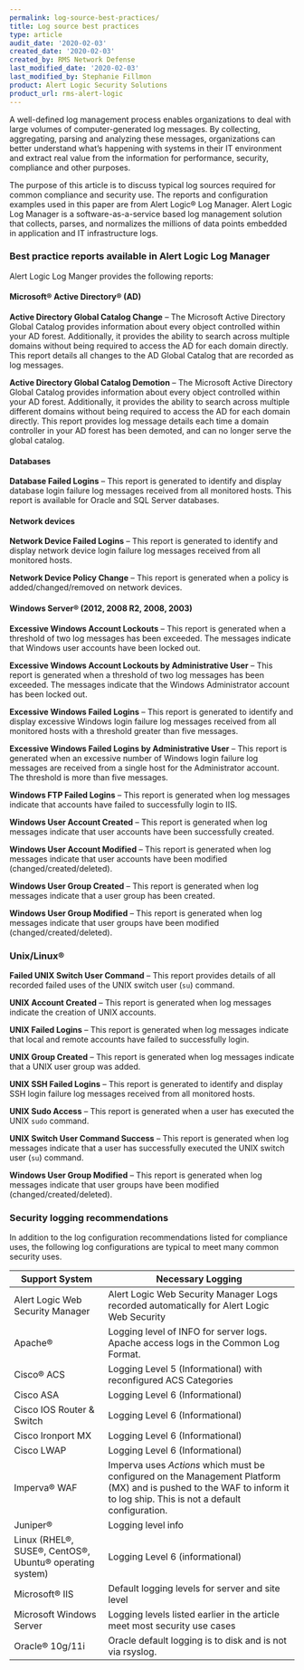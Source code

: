 ```yaml
---
permalink: log-source-best-practices/
title: Log source best practices
type: article
audit_date: '2020-02-03'
created_date: '2020-02-03'
created_by: RMS Network Defense
last_modified_date: '2020-02-03'
last_modified_by: Stephanie Fillmon
product: Alert Logic Security Solutions
product_url: rms-alert-logic
---
```


A well-defined log management process enables organizations to deal with
large volumes of computer-generated log messages. By collecting, aggregating,
parsing and analyzing these messages, organizations can better understand
what’s happening with systems in their IT environment and extract real value
from the information for performance, security, compliance and
other purposes.

The purpose of this article is to discuss typical log sources required for
common compliance and security use. The reports and configuration examples
used in this paper are from Alert Logic&reg; Log Manager. Alert Logic Log
Manager is a software-as-a-service based log management solution
that collects, parses, and normalizes the millions of data points embedded
in application and IT infrastructure logs.

### Best practice reports available in Alert Logic Log Manager

Alert Logic Log Manger provides the following reports:

#### Microsoft&reg; Active Directory&reg; (AD)

**Active Directory Global Catalog Change** – The Microsoft Active Directory
Global Catalog provides information about every object controlled within your
AD forest. Additionally, it provides the ability to search across multiple
domains without being required to access the AD for each domain directly. This
report details all changes to the AD Global Catalog that are recorded as
log messages.

**Active Directory Global Catalog Demotion** – The Microsoft Active Directory
Global Catalog provides information about every object controlled within your
AD forest. Additionally, it provides the ability to search across multiple
different domains without being required to access the AD for each domain
directly. This report provides log message details each time a domain
controller in your AD forest has been demoted, and can no longer serve the
global catalog.

#### Databases

**Database Failed Logins** – This report is generated to identify and display
database login failure log messages received from all monitored hosts. This
report is available for Oracle and SQL Server databases.

#### Network devices

**Network Device Failed Logins** – This report is generated to identify and
display network device login failure log messages received from all monitored
hosts.

**Network Device Policy Change** – This report is generated when a policy is
added/changed/removed on network devices.

#### Windows Server&reg; (2012, 2008 R2, 2008, 2003)

**Excessive Windows Account Lockouts** – This report is generated when a
threshold of two log messages has been exceeded. The messages indicate that
Windows user accounts have been locked out.

**Excessive Windows Account Lockouts by Administrative User** – This report
is generated when a threshold of two log messages has been exceeded. The
messages indicate that the Windows Administrator account has been locked out.

**Excessive Windows Failed Logins** – This report is generated to identify
and display excessive Windows login failure log messages received from all
monitored hosts with a threshold greater than five messages.

**Excessive Windows Failed Logins by Administrative User** – This report is
generated when an excessive number of Windows login failure log messages are
received from a single host for the Administrator account. The threshold is
more than five messages.

**Windows FTP Failed Logins** – This report is generated when log messages
indicate that accounts have failed to successfully login to IIS.

**Windows User Account Created** – This report is generated when log messages
indicate that user accounts have been successfully created.

**Windows User Account Modified** – This report is generated when log messages
indicate that user accounts have been modified (changed/created/deleted).

**Windows User Group Created** – This report is generated when log messages
indicate that a user group has been created.

**Windows User Group Modified** – This report is generated when log messages
indicate that user groups have been modified (changed/created/deleted).

### Unix/Linux&reg;

**Failed UNIX Switch User Command** – This report provides details of all
recorded failed uses of the UNIX switch user (`su`) command.

**UNIX Account Created** – This report is generated when log messages indicate
the creation of UNIX accounts.

**UNIX Failed Logins** – This report is generated when log messages indicate
that local and remote accounts have failed to successfully login.

**UNIX Group Created** – This report is generated when log messages indicate
that a UNIX user group was added.

**UNIX SSH Failed Logins** – This report is generated to identify and display
SSH login failure log messages received from all monitored hosts.

**UNIX Sudo Access** – This report is generated when a user has executed the
UNIX `sudo` command.

**UNIX Switch User Command Success** – This report is generated when log
messages indicate that a user has successfully executed the UNIX switch user
(`su`) command.

**Windows User Group Modified** – This report is generated when log messages
indicate that user groups have been modified (changed/created/deleted).

### Security logging recommendations

In addition to the log configuration recommendations listed for compliance
uses, the following log configurations are typical to meet many common
security uses.

| Support System | Necessary Logging |
| --- | --- |
| Alert Logic Web Security Manager | Alert Logic Web Security Manager Logs recorded automatically for Alert Logic Web Security |
| Apache&reg; | Logging level of INFO for server logs. Apache access logs in the Common Log Format. |
| Cisco&reg; ACS | Logging Level 5 (Informational) with reconfigured ACS Categories |
| Cisco ASA | Logging Level 6 (Informational) |
| Cisco IOS Router & Switch | Logging Level 6 (Informational) |
| Cisco Ironport MX | Logging Level 6 (Informational) |
| Cisco LWAP | Logging Level 6 (Informational) |
| Imperva&reg; WAF | Imperva uses *Actions* which must be configured on the Management Platform (MX) and is pushed to the WAF to inform it to log ship. This is not a default configuration. |
| Juniper&reg; | Logging level info|
| Linux (RHEL&reg;, SUSE&reg;, CentOS&reg;, Ubuntu&reg; operating system) | Logging Level 6 (informational) |
| Microsoft&reg; IIS | Default logging levels for server and site level |
| Microsoft Windows Server | Logging levels listed earlier in the article meet most security use cases |
| Oracle&reg; 10g/11i | Oracle default logging is to disk and is not via rsyslog. |
